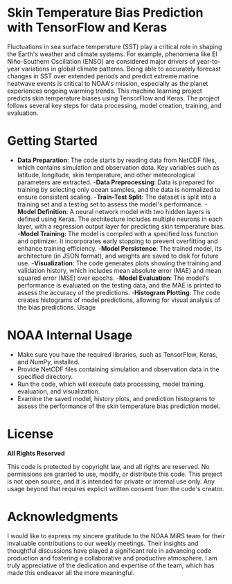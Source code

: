 # Skin Temperature Bias Prediction with TensorFlow and Keras

Fluctuations in sea surface temperature (SST) play a critical role in shaping the Earth's weather and climate systems. For example, phenomena like El Niño-Southern Oscillation (ENSO) are considered major drivers of year-to-year variations in global climate patterns. Being able to accurately forecast changes in SST over extended periods and predict extreme marine heatwave events is critical to NOAA's mission, especially as the planet experiences ongoing warming trends. This machine learning project predicts skin temperature biases using TensorFlow and Keras. The project follows several key steps for data processing, model creation, training, and evaluation.

# Getting Started
 
- **Data Preparation**: The code starts by reading data from NetCDF files, which contains simulation and observation data. Key variables such as latitude, longitude, skin temperature, and other meteorological parameters are extracted.
-**Data Preprocessing**: Data is prepared for training by selecting only ocean samples, and the data is normalized to ensure consistent scaling.
-**Train-Test Split**: The dataset is split into a training set and a testing set to assess the model's performance.
-**Model Definition**: A neural network model with two hidden layers is defined using Keras. The architecture includes multiple neurons in each layer, with a regression output layer for predicting skin temperature bias.
-**Model Training**: The model is compiled with a specified loss function and optimizer. It incorporates early stopping to prevent overfitting and enhance training efficiency.
-**Model Persistence**: The trained model, its architecture (in JSON format), and weights are saved to disk for future use.
-**Visualization**: The code generates plots showing the training and validation history, which includes mean absolute error (MAE) and mean squared error (MSE) over epochs.
-**Model Evaluation**: The model's performance is evaluated on the testing data, and the MAE is printed to assess the accuracy of the predictions.
-**Histogram Plotting**: The code creates histograms of model predictions, allowing for visual analysis of the bias predictions.
Usage

# NOAA Internal Usage
- Make sure you have the required libraries, such as TensorFlow, Keras, and NumPy, installed.
- Provide NetCDF files containing simulation and observation data in the specified directory.
- Run the code, which will execute data processing, model training, evaluation, and visualization.
- Examine the saved model, history plots, and prediction histograms to assess the performance of the skin temperature bias prediction model.

# License
**All Rights Reserved**

This code is protected by copyright law, and all rights are reserved. No permissions are granted to use, modify, or distribute this code. This project is not open source, and it is intended for private or internal use only. Any usage beyond that requires explicit written consent from the code's creator.

# Acknowledgments
I would like to express my sincere gratitude to the NOAA MiRS team for their invaluable contributions to our weekly meetings. Their insights and thoughtful discussions have played a significant role in advancing code production and fostering a collaborative and productive atmosphere. I am truly appreciative of the dedication and expertise of the team, which has made this endeavor all the more meaningful.
